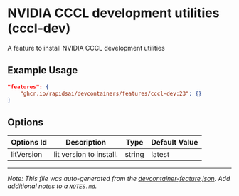 
# NVIDIA CCCL development utilities (cccl-dev)

A feature to install NVIDIA CCCL development utilities

## Example Usage

```json
"features": {
    "ghcr.io/rapidsai/devcontainers/features/cccl-dev:23": {}
}
```

## Options

| Options Id | Description | Type | Default Value |
|-----|-----|-----|-----|
| litVersion | lit version to install. | string | latest |



---

_Note: This file was auto-generated from the [devcontainer-feature.json](https://github.com/rapidsai/devcontainers/blob/main/features/src/cccl-dev/devcontainer-feature.json).  Add additional notes to a `NOTES.md`._
